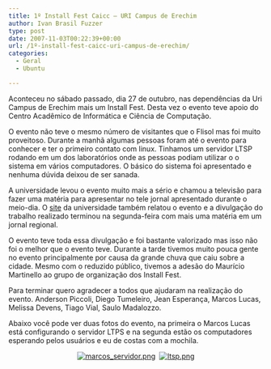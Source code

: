```yaml
---
title: 1º Install Fest Caicc – URI Campus de Erechim
author: Ivan Brasil Fuzzer
type: post
date: 2007-11-03T00:22:39+00:00
url: /1º-install-fest-caicc-uri-campus-de-erechim/
categories:
  - Geral
  - Ubuntu

---
```

Aconteceu no sábado passado, dia 27 de outubro, nas dependências da Uri Campus de Erechim mais um Install Fest. Desta vez o evento teve apoio do Centro Acadêmico de Informática e Ciência de Computação.

O evento não teve o mesmo número de visitantes que o Flisol mas foi muito proveitoso. Durante a manhã algumas pessoas foram até o evento para conhecer e ter o primeiro contato com linux. Tinhamos um servidor LTSP rodando em um dos laboratórios onde as pessoas podiam utilizar o o sistema em vários computadores. O básico do sistema foi apresentado e nenhuma dúvida deixou de ser sanada.

A universidade levou o evento muito mais a sério e chamou a televisão para fazer uma matéria para apresentar no tele jornal apresentado durante o meio-dia. O [site][1] da universidade também relatou o evento e a divulgação do trabalho realizado terminou na segunda-feira com mais uma matéria em um jornal regional.

O evento teve toda essa divulgação e foi bastante valorizado mas isso não foi o melhor que o evento teve. Durante a tarde tivemos muito pouca gente no evento principalmente por causa da grande chuva que caiu sobre a cidade. Mesmo com o reduzido público, tivemos a adesão do Maurício Martinello ao grupo de organização dos Install Fest.

Para terminar quero agradecer a todos que ajudaram na realização do evento. Anderson Piccoli, Diego Tumeleiro, Jean Esperança, Marcos Lucas, Melissa Devens, Tiago Vial, Saulo Madalozzo.

Abaixo você pode ver duas fotos do evento, na primeira o Marcos Lucas está configurando o servidor LTPS e na segunda estão os computadores esperando pelos usuários e eu de costas com a mochila.

<center>
  <a href='http://www.ubuntero.com.br/wp-content/uploads/2007/11/marcos_servidor.png' title='marcos_servidor.png'><img src='http://www.ubuntero.com.br/wp-content/uploads/2007/11/marcos_servidor.thumbnail.png' alt='marcos_servidor.png' /></a>&nbsp;&nbsp;<a href='http://www.ubuntero.com.br/wp-content/uploads/2007/11/ltsp.png' title='ltsp.png'><img src='http://www.ubuntero.com.br/wp-content/uploads/2007/11/ltsp.thumbnail.png' alt='ltsp.png' /></a>
</center>

 [1]: http://uri.com.br/noticias.php?id=1373